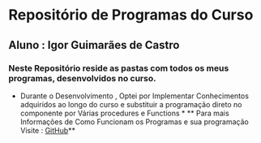# Repositório de Programas do Curso
## Aluno : Igor Guimarães de Castro
### Neste Repositório reside as pastas com todos os meus programas, desenvolvidos no curso. 
* Durante o Desenvolvimento , Optei por Implementar Conhecimentos adquiridos ao longo do curso e substituir a programação direto no componente por Várias procedures e Functions *
** Para mais Informações de Como Funcionam os Programas e sua programação Visite : [GitHub](https://github.com/Igaodegoiai127/Programas-do-Curso.git)**




